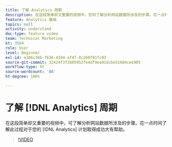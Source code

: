 ```yaml
---
title: 了解 Analytics 周期
description: 在这段简单却又重要的视频中，您将了解分析网站数据所涉及的步骤。花一点时间了解此过程对于您的 Analytics 计划取得成功大有帮助。
feature: Analytics 基础
topics: null
activity: understand
doc-type: feature video
team: Technical Marketing
kt: 3564
role: User
level: Beginner
exl-id: e106c36b-f636-4194-af4f-8c260f91fc93
source-git-commit: 32424f3f2b05952fe4df9ea91dcbe51684cee905
workflow-type: ht
source-wordcount: '86'
ht-degree: 100%

---
```


# 了解 [!DNL Analytics] 周期

在这段简单却又重要的视频中，可了解分析网站数据所涉及的步骤。花一点时间了解此过程对于您的 [!DNL Analytics] 计划取得成功大有帮助。

>[!VIDEO](https://video.tv.adobe.com/v/28950/?quality=12)
